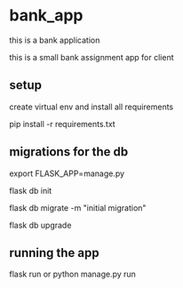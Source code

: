 # bank_app
this is a bank application

this is a  small bank assignment app for client


## setup
create virtual env and install all requirements

pip install -r requirements.txt

## migrations for the db

export FLASK_APP=manage.py

flask db init

flask db migrate -m "initial migration"

flask db upgrade

## running the app

flask run or python manage.py run

